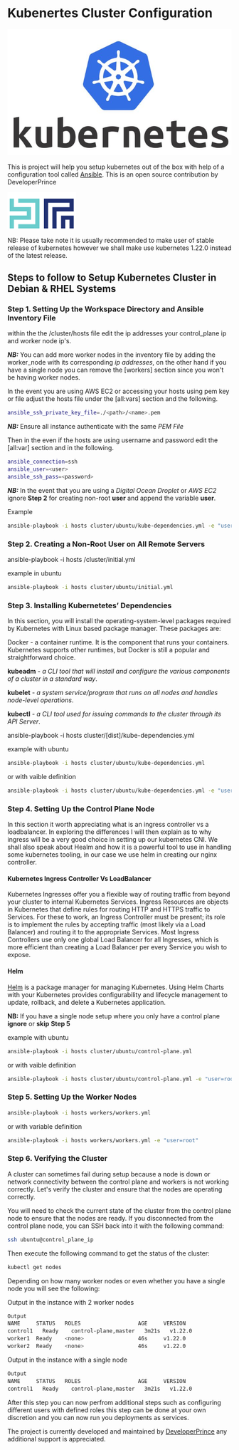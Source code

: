 # Kubenertes Cluster Configuration

![Kubernetes](kubernetes-logo.jpg)

This is project will help you setup kubernetes out of the box with help of a configuration tool called [Ansible](https://docs.ansible.com/ansible/latest/installation_guide/intro_installation.html). This is an open source contribution by DeveloperPrince

![DeveloperPrince](logo.png)

NB: Please take note it is usually recommended to make user of stable release of kubernetes however we shall make use kubernetes 1.22.0 instead of the latest release.

## Steps to follow to Setup Kubernetes Cluster in Debian & RHEL Systems

### Step 1. Setting Up the Workspace Directory and Ansible Inventory File

within the the /cluster/hosts file edit the ip addresses your control_plane ip and worker node ip's.

***NB:*** You can add more worker nodes in the inventory file by adding the worker_node with its corresponding *ip addresses*, on the other hand if you have a single node you can remove the [workers] section since you won't be having worker nodes.

In the event you are using AWS EC2 or accessing your hosts using pem key or file adjust the hosts file under the [all:vars] section and the following.

```bash
ansible_ssh_private_key_file=./<path>/<name>.pem
```

***NB:*** Ensure all instance authenticate with the same *PEM File*

Then in the even if the hosts are using username and password edit the [all:var] section and in the following.

```bash
ansible_connection=ssh
ansible_user=<user>
ansible_ssh_pass=<password>
```

***NB:*** In the event that you are using a *Digital Ocean Droplet* or *AWS EC2* ignore **Step 2** for creating non-root  **user** and append the variable **user**.

Example

```bash
ansible-playbook -i hosts cluster/ubuntu/kube-dependencies.yml -e "user=root"
```

### Step 2. Creating a Non-Root User on All Remote Servers

ansible-playbook -i hosts /cluster/initial.yml

example in ubuntu

```bash
ansible-playbook -i hosts cluster/ubuntu/initial.yml
```

### Step 3. Installing Kubernetetes’ Dependencies

In this section, you will install the operating-system-level packages required by Kubernetes with Linux based package manager. These packages are:

Docker - a container runtime. It is the component that runs your containers. Kubernetes supports other runtimes, but Docker is still a popular and straightforward choice.

**kubeadm** - *a CLI tool that will install and configure the various components of a cluster in a standard way*.

**kubelet** - *a system service/program that runs on all nodes and handles node-level operations*.

**kubectl** - *a CLI tool used for issuing commands to the cluster through its API Server*.

ansible-playbook -i hosts cluster/[dist]/kube-dependencies.yml

example with ubuntu

```bash
ansible-playbook -i hosts cluster/ubuntu/kube-dependencies.yml
```

or with vaible definition

```bash
ansible-playbook -i hosts cluster/ubuntu/kube-dependencies.yml -e "user=root"
```

### Step 4. Setting Up the Control Plane Node

In this section it worth appreciating what is an ingress controller vs a loadbalancer. In exploring the differences I will then explain as to why ingress will be a very good choice in setting up our kubernetes CNI. We shall also speak about Healm and how it is a powerful tool to use in handling some kubernetes tooling, in our case we use helm in creating our nginx controller.

#### Kubernetes Ingress Controller Vs LoadBalancer

Kubernetes Ingresses offer you a flexible way of routing traffic from beyond your cluster to internal Kubernetes Services. Ingress Resources are objects in Kubernetes that define rules for routing HTTP and HTTPS traffic to Services. For these to work, an Ingress Controller must be present; its role is to implement the rules by accepting traffic (most likely via a Load Balancer) and routing it to the appropriate Services. Most Ingress Controllers use only one global Load Balancer for all Ingresses, which is more efficient than creating a Load Balancer per every Service you wish to expose.

#### Helm

[Helm](https://helm.sh/docs/intro/install/) is a package manager for managing Kubernetes. Using Helm Charts with your Kubernetes provides configurability and lifecycle management to update, rollback, and delete a Kubernetes application.

**NB:** If you have a single node setup where you only have a control plane **ignore** or **skip** **Step 5**

example with ubuntu

```bash
ansible-playbook -i hosts cluster/ubuntu/control-plane.yml
```

or with vaible definition

```bash
ansible-playbook -i hosts cluster/ubuntu/control-plane.yml -e "user=root"
```

### Step 5. Setting Up the Worker Nodes

```bash
ansible-playbook -i hosts workers/workers.yml
```

or with variable definition

```bash
ansible-playbook -i hosts workers/workers.yml -e "user=root"
```

### Step 6. Verifying the Cluster

A cluster can sometimes fail during setup because a node is down or network connectivity between the control plane and workers is not working correctly. Let's verify the cluster and ensure that the nodes are operating correctly.

You will need to check the current state of the cluster from the control plane node to ensure that the nodes are ready. If you disconnected from the control plane node, you can SSH back into it with the following command:

```bash
ssh ubuntu@control_plane_ip
```

Then execute the following command to get the status of the cluster:

```bash
kubectl get nodes
```

Depending on how many worker nodes or even whether you have a single node you will see the following:

Output in the instance with 2 worker nodes

```bash
Output
NAME     STATUS   ROLES                  AGE     VERSION
control1   Ready    control-plane,master   3m21s   v1.22.0
worker1  Ready    <none>                 46s     v1.22.0
worker2  Ready    <none>                 46s     v1.22.0
```

Output in the instance with a single node

```bash
Output
NAME     STATUS   ROLES                  AGE     VERSION
control1   Ready    control-plane,master   3m21s   v1.22.0
```

After this step you can now perfrom additional steps such as configuring different users with defined roles this step can be done at your own discretion and you can now run you deployments as services.

The project is currently developed and maintained by [DeveloperPrince](https://developerprince.co.zw) any additional support is appreciated.
